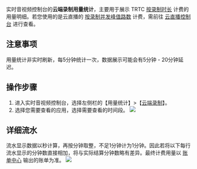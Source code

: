 实时音视频控制台的**云端录制用量统计**，主要用于展示 TRTC [按录制时长](https://cloud.tencent.com/document/product/647/45892) 计费的用量明细。若您使用的是云直播的 [按录制并发峰值路数](https://cloud.tencent.com/document/product/267/52708) 计费，需前往 [云直播控制台](https://console.cloud.tencent.com/live/analysis/bill?tab=record) 进行查看。

## 注意事项
用量统计非实时刷新，每5分钟统计一次，数据展示可能会有5分钟 - 20分钟延迟。

## 操作步骤

1. 进入实时音视频控制台，选择左侧栏的【用量统计】>【[云端录制](https://console.cloud.tencent.com/trtc/cloudrecord)】。
2. 选择您需要查看的应用，选择需要查看的时间段。
![](https://main.qcloudimg.com/raw/644494d13e109949cb99a33359a0170d.png)



## 详细流水
流水显示数据以秒计算，再按分钟取整，不足1分钟计为1分钟。因此若将以下每行流水显示的分钟数直接相加，将与实际结算分钟数略有差异。最终计费用量以 [账单中心](https://console.cloud.tencent.com/expense/bill/download) 输出的账单为准。
![](https://main.qcloudimg.com/raw/744654b5cf80224b02e16effe7352f60.png)

